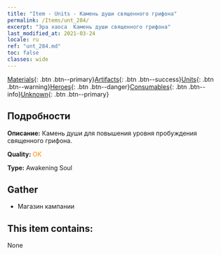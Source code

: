 ```yaml
---
title: "Item - Units - Камень души священного грифона"
permalink: /Items/unt_284/
excerpt: "Эра хаоса  Камень души священного грифона"
last_modified_at: 2021-03-24
locale: ru
ref: "unt_284.md"
toc: false
classes: wide
---
```

 [Materials](/ru/Items/){: .btn .btn--primary}[Artifacts](/ru/Items/Artifacts/){: .btn .btn--success}[Units](/ru/Items/Units/){: .btn .btn--warning}[Heroes](/ru/Items/Heroes/){: .btn .btn--danger}[Consumables](/ru/Items/Consumables/){: .btn .btn--info}[Unknown](/ru/Items/Unknown/){: .btn .btn--primary}

## Подробности
 **Описание:** Камень души для повышения уровня пробуждения священного грифона.

 **Quality:** <span style="color: #FF8C00">OK</span>

 **Type:** Awakening Soul

## Gather

*    Магазин кампании 

## This item contains:

  None

